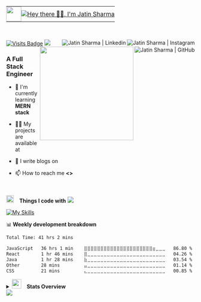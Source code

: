 <table style="border: none;">
  <tr style="border: none;">
    <td style="border: none; padding: 0;">
      <img src="https://media.giphy.com/media/hvRJCLFzcasrR4ia7z/giphy.gif" width="40px" height="40px">
    </td>
    <td style="border: none; padding: 0;">
      <a href="#">
        <img src="https://readme-typing-svg.herokuapp.com?font=Tourney&weight=900&size=30&duration=4000&pause=5000&color=1e90ff&center=false&vCenter=true&repeat=true&random=false&width=600&lines=Hello+%3Ccoders!%2F%3E%2C+I'm+Jatin+Sharma" alt="Hey there 🙋‍♂️, I'm Jatin Sharma" />
      </a>
    </td>
  </tr>
</table>

  <!-- <a href=" /">
    <img
      alt=" Jatin  Sharma"
      src="./assets/banner.jpg"
      width="100%"
    />
  </a> -->
<br/>

[![Visits Badge](https://komarev.com/ghpvc/?username=jatinsharma13eng&label=Profile%20views&color=red&style=for-the-badge)]( )
<a href="https://www.instagram.com/jatin._vats/" target="_blank"><img align="right" src="https://ziadoua.github.io/m3-Markdown-Badges/badges/Instagram/instagram2.svg" alt=" Jatin  Sharma | Instagram" ></img></a>
<a href="https://www.linkedin.com/in/jatin-sharma-92418a291/" target="_blank"><img align="right" src="https://ziadoua.github.io/m3-Markdown-Badges/badges/LinkedIn/linkedin2.svg" alt=" Jatin  Sharma | Linkedin" /></a>
<a href="https://github.com/jatinsharma13eng" target="_blank"><img align="right" src="https://ziadoua.github.io/m3-Markdown-Badges/badges/Github/github2.svg" alt=" Jatin  Sharma | GitHub" /></a>
<img src="https://user-images.githubusercontent.com/73097560/115834477-dbab4500-a447-11eb-908a-139a6edaec5c.gif">
<a href=" /" target="_blank"><img align='right' src='https://media2.giphy.com/media/v1.Y2lkPTc5MGI3NjExaWI0NWF6MGE2ZzJxbWplcDczOWZpODhjNXNxNnVpdTg2eTByMWp4NSZlcD12MV9pbnRlcm5hbF9naWZfYnlfaWQmY3Q9cw/RgutegYIHk2Nhxj4m5/giphy.gif' width='250'></a>

<h3>A Full Stack Engineer</h3>

- 🌱 I'm currently learning **MERN stack**

- 👨‍💻 My projects are available at []( /projects)

- 📝 I write blogs on []( /blog)

- 📫 How to reach me **<>**

<br/>

<img src="https://media2.giphy.com/media/QssGEmpkyEOhBCb7e1/giphy.gif?cid=ecf05e47a0n3gi1bfqntqmob8g9aid1oyj2wr3ds3mg700bl&rid=giphy.gif" width ="20"> &ensp; <b> Things I code with</b>
<img src="https://user-images.githubusercontent.com/73097560/115834477-dbab4500-a447-11eb-908a-139a6edaec5c.gif"><br>

<p align="left">

[![My Skills](https://go-skill-icons.vercel.app/api/icons?i=html,css,js,ts,react,nextjs,tailwind,framer,figma,reactrouter,markdown,nodejs,expressjs,redis,postgresql,zustand,pnpm,git,github,docker,aws,bash,python,c,java,rust,azure,mysql,linux,android,gitlab,blender,canva,gimp,mui,storybook,go,gcp,graphql,npm,firebase&theme=dark&titles=true)]( )

</p>
📊<b> Weekly development breakdown</b>

```txt
Total Time: 41 hrs 2 mins

JavaScript   36 hrs 1 min    ⣿⣿⣿⣿⣿⣿⣿⣿⣿⣿⣿⣿⣿⣿⣿⣿⣿⣿⣿⣿⣿⣶⣀⣀⣀   86.80 %
React        1 hr 46 mins    ⣿⣀⣀⣀⣀⣀⣀⣀⣀⣀⣀⣀⣀⣀⣀⣀⣀⣀⣀⣀⣀⣀⣀⣀⣀   04.26 %
Java         1 hr 28 mins    ⣷⣀⣀⣀⣀⣀⣀⣀⣀⣀⣀⣀⣀⣀⣀⣀⣀⣀⣀⣀⣀⣀⣀⣀⣀   03.54 %
Other        28 mins         ⣤⣀⣀⣀⣀⣀⣀⣀⣀⣀⣀⣀⣀⣀⣀⣀⣀⣀⣀⣀⣀⣀⣀⣀⣀   01.14 %
CSS          21 mins         ⣄⣀⣀⣀⣀⣀⣀⣀⣀⣀⣀⣀⣀⣀⣀⣀⣀⣀⣀⣀⣀⣀⣀⣀⣀   00.85 %
```

<details>
  <summary>
    <img src="https://media.giphy.com/media/iY8CRBdQXODJSCERIr/giphy.gif" width ="25"> &ensp;
    <b>Stats Overview</b>

  </summary>

   <img src="https://user-images.githubusercontent.com/73097560/115834477-dbab4500-a447-11eb-908a-139a6edaec5c.gif">

  <div align="center">
    <span>
      <a href=" ">
        <img width="330" src="https://github-readme-stats-salesp07.vercel.app/api/top-langs/?username=jatinsharma13eng&langs_count=8&layout=compact&theme=dark&border_radius=10&hide_border=true" alt="top langs" />
      </a>
    </span>
    <span>
      <a href=" ">
        <img width="410" src="https://github-readme-stats-salesp07.vercel.app/api?username=jatinsharma13eng&count_private=true&show_icons=true&theme=dark&rank_icon=github&hide_border=true&border_radius=10" alt="readme stats" />
      </a>
    </span>
    <span>
      <a href=" ">
        <img width="430" src="https://github-readme-streak-stats-salesp07.vercel.app/?user=jatinsharma13eng&count_private=true&theme=dark&hide_border=true&border_radius=10&card_width=495" alt="streak stats" />
      </a>
    </span>
  </div>
</details>

<img src="https://user-images.githubusercontent.com/73097560/115834477-dbab4500-a447-11eb-908a-139a6edaec5c.gif">
<br/>

